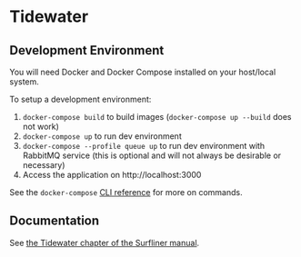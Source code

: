 # Tidewater

## Development Environment

You will need Docker and Docker Compose installed on your host/local system.

To setup a development environment:
1. `docker-compose build` to build images (`docker-compose up --build` does not work)
1. `docker-compose up`  to run dev environment
1. `docker-compose --profile queue up` to run dev environment with RabbitMQ service
   (this is optional and will not always be desirable or necessary)
1. Access the application on http://localhost:3000

See the `docker-compose` [CLI reference][cli-reference] for more on commands.

[cli-reference]: https://docs.docker.com/compose/reference/overview/

## Documentation

See [the Tidewater chapter of the Surfliner manual][tidewater-manual].

[tidewater-manual]: ../docs/themanual/tidewater/
